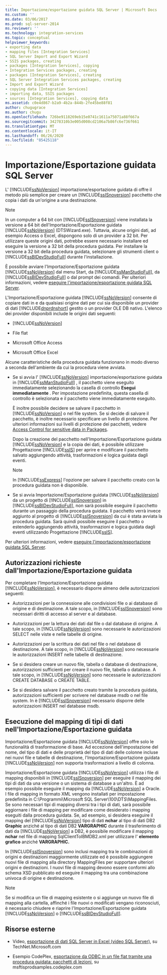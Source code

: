 ```yaml
---
title: Importazione/esportazione guidata SQL Server | Microsoft Docs
ms.custom: ''
ms.date: 03/06/2017
ms.prod: sql-server-2014
ms.reviewer: ''
ms.technology: integration-services
ms.topic: conceptual
helpviewer_keywords:
- exporting data
- mapping files [Integration Services]
- SQL Server Import and Export Wizard
- SSIS packages, creating
- packages [Integration Services], copying
- Integration Services packages, creating
- packages [Integration Services], creating
- SQL Server Integration Services packages, creating
- Import and Export Wizard
- copying data [Integration Services]
- importing data, SSIS packages
- sources [Integration Services], copying data
ms.assetid: c0e4d867-b2a9-4b2a-844b-2fe45be88f81
author: chugugrace
ms.author: chugu
ms.openlocfilehash: 726be9118269eb15e0741c1611a75071a88f667a
ms.sourcegitcommit: 34278310b3e005d008cd2106a7b86fc6e736f661
ms.translationtype: MT
ms.contentlocale: it-IT
ms.lasthandoff: 06/26/2020
ms.locfileid: "85425118"
---
```

# <a name="sql-server-import-and-export-wizard"></a>Importazione/Esportazione guidata SQL Server
  L' [!INCLUDE[ssNoVersion](../../includes/ssnoversion-md.md)] importazione/esportazione guidata di offre il metodo più semplice per creare un [!INCLUDE[ssISnoversion](../../includes/ssisnoversion-md.md)] pacchetto che copia i dati da un'origine a una destinazione.  
  
> [!NOTE]  
>  In un computer a 64 bit con [!INCLUDE[ssISnoversion](../../includes/ssisnoversion-md.md)] viene installata la versione a 64 bit dell'Importazione/Esportazione guidata [!INCLUDE[ssNoVersion](../../includes/ssnoversion-md.md)] (DTSWizard.exe). Tuttavia, alcune origini dati, ad esempio Access o Excel, dispongono solo di un provider a 32 bit. Per utilizzare queste origini dati, potrebbe essere necessario installare ed eseguire la versione a 32 bit della procedura guidata. Per installare la versione a 32 bit della procedura guidata, selezionare gli strumenti client o [!INCLUDE[ssBIDevStudioFull](../../includes/ssbidevstudiofull-md.md)] durante l'installazione.  
  
 È possibile avviare l'Importazione/Esportazione guidata [!INCLUDE[ssNoVersion](../../includes/ssnoversion-md.md)] dal menu Start, da [!INCLUDE[ssManStudioFull](../../includes/ssmanstudiofull-md.md)], da [!INCLUDE[ssBIDevStudioFull](../../includes/ssbidevstudiofull-md.md)] o dal prompt dei comandi. Per ulteriori informazioni, vedere [eseguire l'importazione/esportazione guidata SQL Server](start-the-sql-server-import-and-export-wizard.md).  
  
 L'Importazione/Esportazione guidata [!INCLUDE[ssNoVersion](../../includes/ssnoversion-md.md)] consente di copiare dati in e da qualsiasi origine dati per cui sia disponibile un provider di dati [!INCLUDE[dnprdnshort](../../includes/dnprdnshort-md.md)] gestito o un provider OLE DB nativo. L'elenco dei provider disponibili include le origini dati seguenti:  
  
-   [!INCLUDE[ssNoVersion](../../includes/ssnoversion-md.md)]  
  
-   File flat  
  
-   Microsoft Office Access  
  
-   Microsoft Office Excel  
  
 Alcune caratteristiche della procedura guidata funzionano in modo diverso a seconda dell'ambiente da cui la procedura viene avviata.  
  
-   Se si avvia l' [!INCLUDE[ssNoVersion](../../includes/ssnoversion-md.md)] importazione/esportazione guidata in [!INCLUDE[ssManStudioFull](../../includes/ssmanstudiofull-md.md)] , il pacchetto viene eseguito immediatamente selezionando la casella di controllo **Esegui immediatamente** . Per impostazione predefinita, questa casella di controllo è selezionata e il pacchetto viene immediatamente eseguito.  
  
     È inoltre possibile decidere se salvare il pacchetto in [!INCLUDE[ssNoVersion](../../includes/ssnoversion-md.md)] o nel file system. Se si decide di salvare il pacchetto, è inoltre necessario specificare un livello di protezione. Per ulteriori informazioni sui livelli di protezione dei pacchetti, vedere [Access Control for sensitive data in Packages](../security/access-control-for-sensitive-data-in-packages.md).  
  
     Dopo la creazione del pacchetto nell'Importazione/Esportazione guidata [!INCLUDE[ssNoVersion](../../includes/ssnoversion-md.md)] e la copia dei dati, è possibile utilizzare Progettazione [!INCLUDE[ssIS](../../includes/ssis-md.md)] per aprire e modificare il pacchetto salvato aggiungendo attività, trasformazioni e logica guidata dagli eventi.  
  
    > [!NOTE]  
    >  In [!INCLUDE[ssExpress](../../includes/ssexpress-md.md)] l'opzione per salvare il pacchetto creato con la procedura guidata non è disponibile.  
  
-   Se si avvia Importazione/Esportazione guidata [!INCLUDE[ssNoVersion](../../includes/ssnoversion-md.md)] da un progetto di [!INCLUDE[ssISnoversion](../../includes/ssisnoversion-md.md)] in [!INCLUDE[ssBIDevStudioFull](../../includes/ssbidevstudiofull-md.md)], non sarà possibile eseguire il pacchetto durante un passaggio della procedura guidata. Il pacchetto verrà invece aggiunto al progetto di [!INCLUDE[ssISnoversion](../../includes/ssisnoversion-md.md)] da cui è stata avviata la procedura guidata. Sarà quindi possibile eseguire il pacchetto o estenderlo aggiungendo attività, trasformazioni e logica guidata dagli eventi utilizzando Progettazione [!INCLUDE[ssIS](../../includes/ssis-md.md)].  
  
 Per ulteriori informazioni, vedere [eseguire l'importazione/esportazione guidata SQL Server](start-the-sql-server-import-and-export-wizard.md).  
  
## <a name="permissions-required-by-the-import-and-export-wizard"></a>Autorizzazioni richieste dall'Importazione/Esportazione guidata  
 Per completare l'Importazione/Esportazione guidata [!INCLUDE[ssNoVersion](../../includes/ssnoversion-md.md)], è necessario disporre almeno delle autorizzazioni seguenti:  
  
-   Autorizzazioni per la connessione alle condivisioni file o ai database di origine e di destinazione. A tale scopo, in [!INCLUDE[ssISnoversion](../../includes/ssisnoversion-md.md)] sono necessari diritti di accesso al server e al database.  
  
-   Autorizzazioni per la lettura dei dati dal file o dal database di origine. A tale scopo, in [!INCLUDE[ssNoVersion](../../includes/ssnoversion-md.md)] sono necessarie le autorizzazioni SELECT nelle viste e nelle tabelle di origine.  
  
-   Autorizzazioni per la scrittura dei dati nel file o nel database di destinazione. A tale scopo, in [!INCLUDE[ssNoVersion](../../includes/ssnoversion-md.md)] sono necessarie le autorizzazioni INSERT nelle tabelle di destinazione.  
  
-   Se si desidera creare un nuovo file, tabella o database di destinazione, autorizzazioni sufficienti per creare il nuovo file, tabella o database. A tale scopo, in [!INCLUDE[ssNoVersion](../../includes/ssnoversion-md.md)] sono necessarie le autorizzazioni CREATE DATABASE o CREATE TABLE.  
  
-   Se si desidera salvare il pacchetto creato tramite la procedura guidata, autorizzazioni sufficienti per scrivere nel database msdb o nel file system. In è [!INCLUDE[ssISnoversion](../../includes/ssisnoversion-md.md)] necessario disporre delle autorizzazioni INSERT nel database msdb.  
  
## <a name="mapping-data-types-in-the-import-and-export-wizard"></a>Esecuzione del mapping di tipi di dati nell'Importazione/Esportazione guidata  
 Importazione/Esportazione guidata [!INCLUDE[ssNoVersion](../../includes/ssnoversion-md.md)] offre solo le funzionalità di trasformazione di base. Ad eccezione dell'impostazione del nome, del tipo di dati e delle proprietà del tipo di dati delle colonne incluse nei nuovi file e tabelle di destinazione, l'Importazione/Esportazione guidata [!INCLUDE[ssNoVersion](../../includes/ssnoversion-md.md)] non supporta trasformazioni a livello di colonna.  
  
 Importazione/Esportazione guidata [!INCLUDE[ssNoVersion](../../includes/ssnoversion-md.md)] utilizza i file di mapping disponibili in [!INCLUDE[ssISnoversion](../../includes/ssisnoversion-md.md)] per eseguire il mapping dei tipi di dati da una versione o un sistema di database a un'altro. È ad esempio possibile eseguire il mapping da [!INCLUDE[ssNoVersion](../../includes/ssnoversion-md.md)] a Oracle. I file di mapping in formato XML vengono installati per impostazione predefinita in C:\Programmi\Microsoft SQL Server\100\DTS\MappingFiles. Se sono necessari tipi di mapping diversi tra i tipi di dati, sarà possibile aggiornare i file di mapping per modificare come desiderato i mapping eseguiti dalla procedura guidata. Se, ad esempio, si desidera eseguire il mapping del [!INCLUDE[ssNoVersion](../../includes/ssnoversion-md.md)] tipo di dati **nchar** al tipo di dati DB2 **Graphic** anziché al tipo di dati DB2 **VARGRAPHIC** durante il trasferimento di dati da [!INCLUDE[ssNoVersion](../../includes/ssnoversion-md.md)] a DB2, è possibile modificare il mapping **nchar** nel file di mapping SqlClientToIBMDB2.xml per utilizzare l' **elemento grafico** anziché **VARGRAPHIC.**  
  
 In [!INCLUDE[ssISnoversion](../../includes/ssisnoversion-md.md)] sono inclusi mapping tra le combinazioni di origini e destinazioni maggiormente utilizzate ed è possibile aggiungere nuovi file di mapping alla directory MappingFiles per supportare ulteriori origini e destinazioni. I nuovi file di mapping devono essere conformi allo schema XSD pubblicato ed eseguire il mapping tra una combinazione univoca di origine e destinazione.  
  
> [!NOTE]  
>  Se si modifica un file di mapping esistente o si aggiunge un nuovo file di mapping alla cartella, affinché i file nuovi o modificati vengano riconosciuti, è necessario chiudere e riaprire l'Importazione/Esportazione guidata [!INCLUDE[ssNoVersion](../../includes/ssnoversion-md.md)] o [!INCLUDE[ssBIDevStudioFull](../../includes/ssbidevstudiofull-md.md)].  
  
## <a name="external-resources"></a>Risorse esterne  
  
-   Video, [esportazione di dati SQL Server in Excel (video SQL Server)](https://go.microsoft.com/fwlink/?LinkID=200975), su TechNet.Microsoft.com  
  
-   Esempio CodePlex, [esportazione da ODBC in un file flat tramite una procedura guidata: pacchetti di lezioni](https://go.microsoft.com/fwlink/?LinkId=217657), su msftisprodsamples.codeplex.com  
  
  
